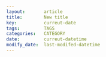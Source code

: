 ```yaml
---
layout:       article
title:        New title
key:          curreut-date
tags:         TAGS
categories:   CATEGORY
date:         curreut-datetime
modify_date:  last-modifed-datetime
---
```


